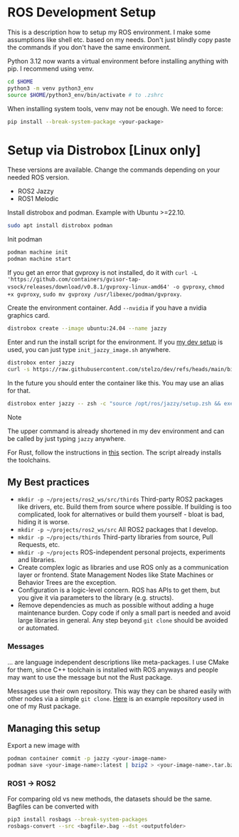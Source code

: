 # ROS Development Setup

This is a description how to setup my ROS environment. I make some assumptions like shell etc. based on my needs. Don't just blindly copy paste the commands if you don't have the same environment.

Python 3.12 now wants a virtual environment before installing anything with pip. I recommend using venv.
```zsh
cd $HOME
python3 -m venv python3_env
source $HOME/python3_env/bin/activate # to .zshrc
```

When installing system tools, venv may not be enough. We need to force:
```zsh
pip install --break-system-package <your-package>
```

# Setup via Distrobox [Linux only]

These versions are available. Change the commands depending on your needed ROS version.
- ROS2 Jazzy
- ROS1 Melodic

Install distrobox and podman. Example with Ubuntu >=22.10. 
```zsh
sudo apt install distrobox podman
```

Init podman
```zsh
podman machine init
podman machine start
```

If you get an error that gvproxy is not installed, do it with `curl -L 'https://github.com/containers/gvisor-tap-vsock/releases/download/v0.8.1/gvproxy-linux-amd64' -o gvproxy`, `chmod +x gvproxy`, `sudo mv gvproxy /usr/libexec/podman/gvproxy`.

Create the environment container. Add `--nvidia` if you have a nvidia graphics card.
```zsh
distrobox create --image ubuntu:24.04 --name jazzy
```

Enter and run the install script for the environment. If you [my dev setup](https://github.com/stelzo/dev) is used, you can just type `init_jazzy_image.sh` anywhere.
```zsh
distrobox enter jazzy
curl -s https://raw.githubusercontent.com/stelzo/dev/refs/heads/main/bin/init_jazzy_image.sh | bash
```

In the future you should enter the container like this. You may use an alias for that.
```zsh
distrobox enter jazzy -- zsh -c "source /opt/ros/jazzy/setup.zsh && exec zsh"
```

> [!NOTE]
> The upper command is already shortened in my dev environment and can be called by just typing `jazzy` anywhere.

For Rust, follow the instructions in [this](./rust/README.md) section. The script already installs the toolchains.

## My Best practices

- `mkdir -p ~/projects/ros2_ws/src/thirds` Third-party ROS2 packages like drivers, etc. Build them from source where possible. If building is too complicated, look for alternatives or build them yourself - bloat is bad, hiding it is worse.
- `mkdir -p ~/projects/ros2_ws/src` All ROS2 packages that I develop.
- `mkdir -p ~/projects/thirds` Third-party libraries from source, Pull Requests, etc. 
- `mkdir -p ~/projects` ROS-independent personal projects, experiments and libraries.
- Create complex logic as libraries and use ROS only as a communication layer or frontend. State Management Nodes like State Machines or Behavior Trees are the exception.
- Configuration is a logic-level concern. ROS has APIs to get them, but you give it via parameters to the library (e.g. structs). 
- Remove dependencies as much as possible without adding a huge maintenance burden. Copy code if only a small part is needed and avoid large libraries in general. Any step beyond `git clone` should be avoided or automated.

### Messages
... are language independent descriptions like meta-packages. I use CMake for them, since C++ toolchain is installed with ROS anyways and people may want to use the message but not the Rust package.

Messages use their own repository. This way they can be shared easily with other nodes via a simple `git clone`. [Here](https://github.com/stelzo/lifis_msgs) is an example repository used in one of my Rust package.

## Managing this setup

Export a new image with 
```zsh
podman container commit -p jazzy <your-image-name>
podman save <your-image-name>:latest | bzip2 > <your-image-name>.tar.bz
```

### ROS1 -> ROS2

For comparing old vs new methods, the datasets should be the same. Bagfiles can be converted with
```bash
pip3 install rosbags --break-system-packages
rosbags-convert --src <bagfile>.bag --dst <outputfolder>
```


